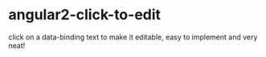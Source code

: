 # angular2-click-to-edit
click on a data-binding text to make it editable, easy to implement and very neat!
